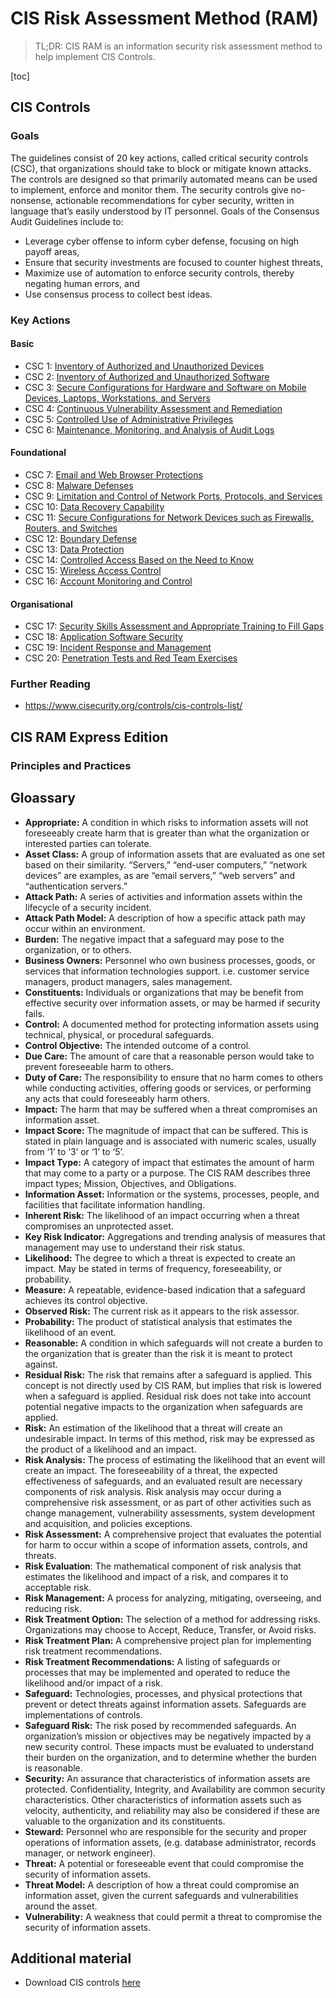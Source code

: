 <!---DOC:CIS Risk Assessment Method;Notes I made on the CIS RAM and RAM Express documents;Sean Lewis-->
# CIS Risk Assessment Method (RAM)

> TL;DR: CIS RAM is an information security risk assessment method to help implement CIS Controls.

[toc]

## CIS Controls

### Goals

The guidelines consist of 20 key actions, called critical security controls (CSC), that organizations should take to block or mitigate known attacks. The controls are designed so that primarily automated means can be used to implement, enforce and monitor them. The security controls give no-nonsense, actionable recommendations for cyber security, written in language that’s easily understood by IT personnel. Goals of the Consensus Audit Guidelines include to:

* Leverage cyber offense to inform cyber defense, focusing on high payoff areas,
* Ensure that security investments are focused to counter highest threats,
* Maximize use of automation to enforce security controls, thereby negating human errors, and
* Use consensus process to collect best ideas.

### Key Actions

#### Basic

* CSC 1: [Inventory of Authorized and Unauthorized Devices](https://www.cisecurity.org/controls/inventory-and-control-of-hardware-assets/)
* CSC 2: [Inventory of Authorized and Unauthorized Software](https://www.cisecurity.org/controls/inventory-and-control-of-software-assets)
* CSC 3: [Secure Configurations for Hardware and Software on Mobile Devices, Laptops, Workstations, and Servers](https://www.cisecurity.org/controls/secure-configuration-for-hardware-and-software-on-mobile-devices-laptops-workstations-and-servers)
* CSC 4: [Continuous Vulnerability Assessment and Remediation](https://www.cisecurity.org/controls/continuous-vulnerability-management/)
* CSC 5: [Controlled Use of Administrative Privileges](https://www.cisecurity.org/controls/controlled-use-of-administrative-privileges)
* CSC 6: [Maintenance, Monitoring, and Analysis of Audit Logs](https://www.cisecurity.org/controls/maintenance-monitoring-and-analysis-of-audit-logs)

#### Foundational

* CSC 7: [Email and Web Browser Protections](https://www.cisecurity.org/controls/email-and-web-browser-protections)
* CSC 8: [Malware Defenses](https://www.cisecurity.org/controls/malware-defenses)
* CSC 9: [Limitation and Control of Network Ports, Protocols, and Services](https://www.cisecurity.org/controls/limitation-and-control-of-network-ports-protocols-and-services)
* CSC 10: [Data Recovery Capability](https://www.cisecurity.org/controls/data-recovery-capability)
* CSC 11: [Secure Configurations for Network Devices such as Firewalls, Routers, and Switches](https://www.cisecurity.org/controls/secure-configuration-for-network-devices-such-as-firewalls-routers-and-switches)
* CSC 12: [Boundary Defense](https://www.cisecurity.org/controls/boundary-defense)
* CSC 13: [Data Protection](https://www.cisecurity.org/controls/data-protection)
* CSC 14: [Controlled Access Based on the Need to Know](https://www.cisecurity.org/controls/controlled-access-based-on-the-need-to-know)
* CSC 15: [Wireless Access Control](https://www.cisecurity.org/controls/wireless-access-control)
* CSC 16: [Account Monitoring and Control](https://www.cisecurity.org/controls/account-monitoring-and-control)

#### Organisational

* CSC 17: [Security Skills Assessment and Appropriate Training to Fill Gaps](https://www.cisecurity.org/controls/implement-a-security-awareness-and-training-program)
* CSC 18: [Application Software Security](https://www.cisecurity.org/controls/application-software-security)
* CSC 19: [Incident Response and Management](https://www.cisecurity.org/controls/incident-response-and-management)
* CSC 20: [Penetration Tests and Red Team Exercises](https://www.cisecurity.org/controls/penetration-tests-and-red-team-exercises)

### Further Reading

* https://www.cisecurity.org/controls/cis-controls-list/

## CIS RAM Express Edition

### Principles and Practices

## Gloassary

* __Appropriate:__ A condition in which risks to information assets will not foreseeably create harm that is greater than what the organization or interested parties can tolerate.
* __Asset Class:__ A group of information assets that are evaluated as one set based on their similarity. “Servers,” “end-user computers,” “network devices” are examples, as are “email servers,” “web servers” and “authentication servers.”
* __Attack Path:__ A series of activities and information assets within the lifecycle of a security incident.
* __Attack Path Model:__ A description of how a specific attack path may occur within an environment.
* __Burden:__ The negative impact that a safeguard may pose to the organization, or to others.
* __Business Owners:__ Personnel who own business processes, goods, or services that information technologies support. i.e. customer service managers, product managers, sales management.
* __Constituents:__ Individuals or organizations that may be benefit from effective security over information assets, or may be harmed if security fails.
* __Control:__ A documented method for protecting information assets using technical, physical, or procedural safeguards.
* __Control Objective:__ The intended outcome of a control.
* __Due Care:__ The amount of care that a reasonable person would take to prevent foreseeable harm to others.
* __Duty of Care:__ The responsibility to ensure that no harm comes to others while conducting activities, offering goods or services, or performing any acts that could foreseeably harm others.
* __Impact:__ The harm that may be suffered when a threat compromises an information asset.
* __Impact Score:__ The magnitude of impact that can be suffered. This is stated in plain language and is associated with numeric scales, usually from ‘1’ to ‘3’ or ‘1’ to ‘5’.
* __Impact Type:__ A category of impact that estimates the amount of harm that may come to a party or a purpose. The CIS RAM describes three impact types; Mission, Objectives, and Obligations.
* __Information Asset:__ Information or the systems, processes, people, and facilities that facilitate information handling.
* __Inherent Risk:__ The likelihood of an impact occurring when a threat compromises an unprotected asset.
* __Key Risk Indicator:__ Aggregations and trending analysis of measures that management may use to understand their risk status.
* __Likelihood:__ The degree to which a threat is expected to create an impact. May be stated in terms of frequency, foreseeability, or probability.
* __Measure:__ A repeatable, evidence-based indication that a safeguard achieves its control objective.
* __Observed Risk:__ The current risk as it appears to the risk assessor.
* __Probability:__ The product of statistical analysis that estimates the likelihood of an event.
* __Reasonable:__ A condition in which safeguards will not create a burden to the organization that is greater than the risk it is meant to protect against.
* __Residual Risk:__ The risk that remains after a safeguard is applied. This concept is not directly used by CIS RAM, but implies that risk is lowered when a safeguard is applied. Residual risk does not take into account potential negative impacts to the organization when safeguards are applied.
* __Risk:__ An estimation of the likelihood that a threat will create an undesirable impact. In terms of this method, risk may be expressed as the product of a likelihood and an impact.
* __Risk Analysis:__ The process of estimating the likelihood that an event will create an impact. The foreseeability of a threat, the expected effectiveness of safeguards, and an evaluated result are necessary components of risk analysis. Risk analysis may occur during a comprehensive risk assessment, or as part of other activities such as change management, vulnerability assessments, system development and acquisition, and policies exceptions.
* __Risk Assessment:__ A comprehensive project that evaluates the potential for harm to occur within a scope of information assets, controls, and threats.
* __Risk Evaluation__: The mathematical component of risk analysis that estimates the likelihood and impact of a risk, and compares it to acceptable risk.
* __Risk Management:__ A process for analyzing, mitigating, overseeing, and reducing risk.
* __Risk Treatment Option:__ The selection of a method for addressing risks. Organizations may choose to Accept, Reduce, Transfer, or Avoid risks.
* __Risk Treatment Plan:__ A comprehensive project plan for implementing risk treatment recommendations.
* __Risk Treatment Recommendations:__ A listing of safeguards or processes that may be implemented and operated to reduce the likelihood and/or impact of a risk.
* __Safeguard:__ Technologies, processes, and physical protections that prevent or detect threats against information assets. Safeguards are implementations of controls.
* __Safeguard Risk:__ The risk posed by recommended safeguards. An organization’s mission or objectives may be negatively impacted by a new security control. These impacts must be evaluated to understand their burden on the organization, and to determine whether the burden is
reasonable.
* __Security:__ An assurance that characteristics of information assets are protected. Confidentiality, Integrity, and Availability are common security characteristics. Other characteristics of information assets such as velocity, authenticity, and reliability may also be considered if these are valuable to the organization and its constituents.
* __Steward:__ Personnel who are responsible for the security and proper operations of information assets, (e.g. database administrator, records manager, or network engineer).
* __Threat:__ A potential or foreseeable event that could compromise the security of information assets.
* __Threat Model:__ A description of how a threat could compromise an information asset, given the current safeguards and vulnerabilities around the asset.
* __Vulnerability:__ A weakness that could permit a threat to compromise the security of information assets.

## Additional material

* Download CIS controls [here](https://learn.cisecurity.org/cis-controls-download)